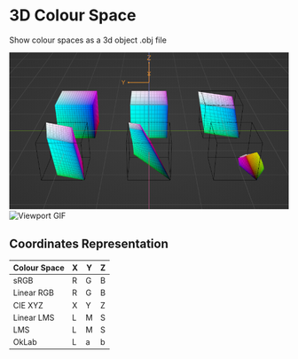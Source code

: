 # 3D Colour Space
Show colour spaces as a 3d object .obj file

![Viewport](data/viewport.png)
![Viewport GIF](data/viewport_gif.gif)
<!-- https://convertio.co -->

## Coordinates Representation

| Colour Space | X | Y | Z |
| --- | --- | --- | --- |
| sRGB | R | G | B |
| Linear RGB | R | G | B |
| CIE XYZ | X | Y | Z |
| Linear LMS | L | M | S |
| LMS | L | M | S |
| OkLab | L | a | b |